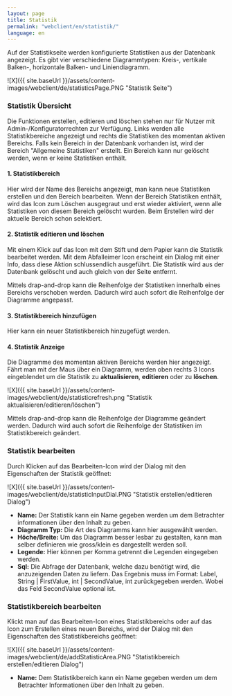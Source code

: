 ```yaml
---
layout: page
title: Statistik
permalink: "webclient/en/statistik/"
language: en
---
```


Auf der Statistikseite werden konfigurierte Statistiken aus der Datenbank angezeigt. Es gibt vier verschiedene Diagrammtypen: Kreis-, vertikale Balken-, horizontale Balken- und Liniendiagramm. 

![X]({{ site.baseUrl }}/assets/content-images/webclient/de/statisticsPage.PNG "Statistik Seite")

### Statistik Übersicht
Die Funktionen erstellen, editieren und löschen stehen nur für Nutzer mit Admin-/Konfiguratorrechten zur Verfügung.
Links werden alle Statistikbereiche angezeigt und rechts die Statistiken des momentan aktiven Bereichs.
Falls kein Bereich in der Datenbank vorhanden ist, wird der Bereich "Allgemeine Statistiken" erstellt.
Ein Bereich kann nur gelöscht werden, wenn er keine Statistiken enthält.

#### 1. Statistikbereich
Hier wird der Name des Bereichs angezeigt, man kann neue Statistiken erstellen und den Bereich bearbeiten.
Wenn der Bereich Statistiken enthält, wird das Icon zum Löschen ausgegraut und erst wieder aktiviert, wenn alle Statistiken von diesem Bereich gelöscht wurden.
Beim Erstellen wird der aktuelle Bereich schon selektiert.
	
#### 2. Statistik editieren und löschen
Mit einem Klick auf das Icon mit dem Stift und dem Papier kann die Statistik bearbeitet werden. Mit dem Abfalleimer Icon erscheint ein Dialog mit einer Info, dass diese Aktion schlussendlich ausgeführt. Die Statistik wird aus der Datenbank gelöscht und auch gleich von der Seite entfernt.

Mittels drap-and-drop kann die Reihenfolge der Statistiken innerhalb eines Bereichs verschoben werden. Dadurch wird auch sofort die Reihenfolge der Diagramme angepasst.
	
#### 3. Statistikbereich hinzufügen
Hier kann ein neuer Statistikbereich hinzugefügt werden.

#### 4. Statistik Anzeige
Die Diagramme des momentan aktiven Bereichs werden hier angezeigt. Fährt man mit der Maus über ein Diagramm, werden oben rechts 3 Icons eingeblendet um die Statistik zu **aktualisieren**, **editieren** oder zu **löschen**.

![X]({{ site.baseUrl }}/assets/content-images/webclient/de/statisticrefresh.png "Statistik aktualisieren/editieren/löschen")

Mittels drap-and-drop kann die Reihenfolge der Diagramme geändert werden. Dadurch wird auch sofort die Reihenfolge der Statistiken im Statistikbereich geändert.

### Statistik bearbeiten

Durch Klicken auf das Bearbeiten-Icon wird der Dialog mit den Eigenschaften der Statistik geöffnet:

![X]({{ site.baseUrl }}/assets/content-images/webclient/de/statisticInputDial.PNG "Statistik erstellen/editieren Dialog")

* **Name:**	Der Statistik kann ein Name gegeben werden um dem Betrachter informationen über den Inhalt zu geben.
* **Diagramm Typ:**	Die Art des Diagramms kann hier ausgewählt werden.
* **Höche/Breite:**	Um das Diagramm besser lesbar zu gestalten, kann man selber definieren wie gross/klein es dargestellt werden soll.
* **Legende:** Hier können per Komma getrennt die Legenden eingegeben werden.
* **Sql:** Die Abfrage der Datenbank, welche dazu benötigt wird, die anzuzeigenden Daten zu liefern. Das Ergebnis muss im Format: Label, String \| FirstValue, int \| SecondValue, int zurückgegeben werden. Wobei das Feld SecondValue optional ist.
	

### Statistikbereich bearbeiten

Klickt man auf das Bearbeiten-Icon eines Statistikbereichs oder auf das Icon zum Erstellen eines neuen Bereichs, wird der Dialog mit den Eigenschaften des Statistikbereichs geöffnet:

![X]({{ site.baseUrl }}/assets/content-images/webclient/de/addStatisticArea.PNG "Statistikbereich erstellen/editieren Dialog")

* **Name:**	Dem Statistikbereich kann ein Name gegeben werden um dem Betrachter Informationen über den Inhalt zu geben.
